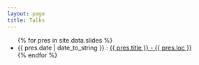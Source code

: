 ```yaml
---
layout: page
title: Talks
---
```


<ul class="sli-list">
{% for pres in site.data.slides %} 
	<li>{{ pres.date | date_to_string }} : <a href="{{ pres.link }}">{{ pres.title }} - {{ pres.loc }}</a>
	</li>
{% endfor %}
</ul>
